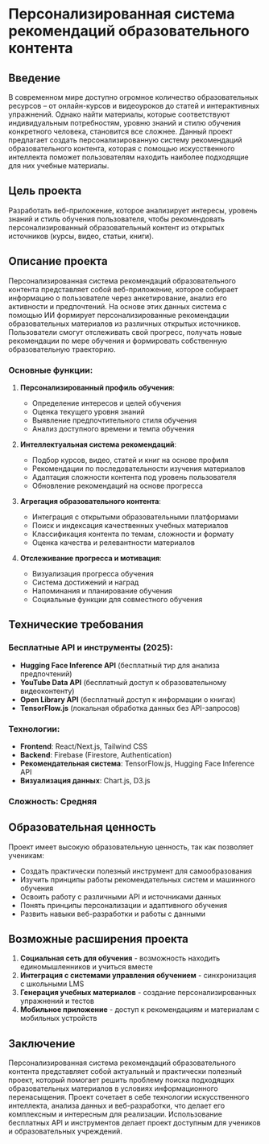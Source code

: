# Персонализированная система рекомендаций образовательного контента

## Введение

В современном мире доступно огромное количество образовательных ресурсов – от онлайн-курсов и видеоуроков до статей и интерактивных упражнений. Однако найти материалы, которые соответствуют индивидуальным потребностям, уровню знаний и стилю обучения конкретного человека, становится все сложнее. Данный проект предлагает создать персонализированную систему рекомендаций образовательного контента, которая с помощью искусственного интеллекта поможет пользователям находить наиболее подходящие для них учебные материалы.

## Цель проекта

Разработать веб-приложение, которое анализирует интересы, уровень знаний и стиль обучения пользователя, чтобы рекомендовать персонализированный образовательный контент из открытых источников (курсы, видео, статьи, книги).

## Описание проекта

Персонализированная система рекомендаций образовательного контента представляет собой веб-приложение, которое собирает информацию о пользователе через анкетирование, анализ его активности и предпочтений. На основе этих данных система с помощью ИИ формирует персонализированные рекомендации образовательных материалов из различных открытых источников. Пользователи смогут отслеживать свой прогресс, получать новые рекомендации по мере обучения и формировать собственную образовательную траекторию.

### Основные функции:

1. **Персонализированный профиль обучения**:
   - Определение интересов и целей обучения
   - Оценка текущего уровня знаний
   - Выявление предпочтительного стиля обучения
   - Анализ доступного времени и темпа обучения

2. **Интеллектуальная система рекомендаций**:
   - Подбор курсов, видео, статей и книг на основе профиля
   - Рекомендации по последовательности изучения материалов
   - Адаптация сложности контента под уровень пользователя
   - Обновление рекомендаций на основе прогресса

3. **Агрегация образовательного контента**:
   - Интеграция с открытыми образовательными платформами
   - Поиск и индексация качественных учебных материалов
   - Классификация контента по темам, сложности и формату
   - Оценка качества и релевантности материалов

4. **Отслеживание прогресса и мотивация**:
   - Визуализация прогресса обучения
   - Система достижений и наград
   - Напоминания и планирование обучения
   - Социальные функции для совместного обучения

## Технические требования

### Бесплатные API и инструменты (2025):
- **Hugging Face Inference API** (бесплатный тир для анализа предпочтений)
- **YouTube Data API** (бесплатный доступ к образовательному видеоконтенту)
- **Open Library API** (бесплатный доступ к информации о книгах)
- **TensorFlow.js** (локальная обработка данных без API-запросов)

### Технологии:
- **Frontend**: React/Next.js, Tailwind CSS
- **Backend**: Firebase (Firestore, Authentication)
- **Рекомендательная система**: TensorFlow.js, Hugging Face Inference API
- **Визуализация данных**: Chart.js, D3.js

### Сложность: Средняя

## Образовательная ценность

Проект имеет высокую образовательную ценность, так как позволяет ученикам:
- Создать практически полезный инструмент для самообразования
- Изучить принципы работы рекомендательных систем и машинного обучения
- Освоить работу с различными API и источниками данных
- Понять принципы персонализации и адаптивного обучения
- Развить навыки веб-разработки и работы с данными

## Возможные расширения проекта

1. **Социальная сеть для обучения** - возможность находить единомышленников и учиться вместе
2. **Интеграция с системами управления обучением** - синхронизация с школьными LMS
3. **Генерация учебных материалов** - создание персонализированных упражнений и тестов
4. **Мобильное приложение** - доступ к рекомендациям и материалам с мобильных устройств

## Заключение

Персонализированная система рекомендаций образовательного контента представляет собой актуальный и практически полезный проект, который помогает решить проблему поиска подходящих образовательных материалов в условиях информационного перенасыщения. Проект сочетает в себе технологии искусственного интеллекта, анализа данных и веб-разработки, что делает его комплексным и интересным для реализации. Использование бесплатных API и инструментов делает проект доступным для учеников и образовательных учреждений.
